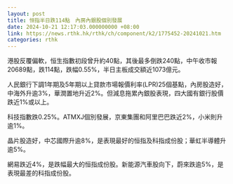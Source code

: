 ```yaml
---
layout: post
title: 恒指半日跌114點　內房內銀股個別發展
date: 2024-10-21 12:17:03.000000000 +08:00
link: https://news.rthk.hk/rthk/ch/component/k2/1775452-20241021.htm
categories: rthk
---
```


港股反覆偏軟，恒生指數初段曾升約40點，其後最多倒跌240點，中午收市報20689點，跌114點，跌幅0.55%，半日主板成交額近1073億元。

人民銀行下調1年期及5年期以上貸款市場報價利率(LPR)25個基點，內房股造好，中海外升逾3%，華潤置地升近2%。但減息拖累內銀股表現，四大國有銀行股價跌近1%或以上。

科技指數跌0.25%。ATMXJ個別發展，京東集團和阿里巴巴跌近2%，小米則升逾1%。

晶片股造好，中芯國際升逾8%，是表現最好的恒指及科指成份股；華虹半導體升逾5%。

網易跌近4%，是跌幅最大的恒指成份股。新能源汽車股向下，蔚來跌逾5%，是表現最差的科指成份股。
